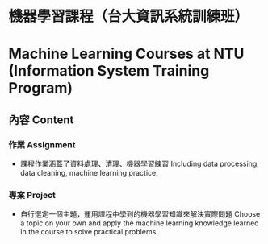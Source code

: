 # 機器學習課程（台大資訊系統訓練班）
# Machine Learning Courses at NTU (Information System Training Program)

## 內容 Content

### 作業 Assignment
- 課程作業涵蓋了資料處理、清理、機器學習練習
  Including data processing, data cleaning, machine learning practice.

### 專案 Project
- 自行選定一個主題，運用課程中學到的機器學習知識來解決實際問題
  Choose a topic on your own and apply the machine learning knowledge learned in the course to solve practical problems.
